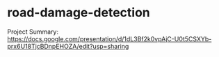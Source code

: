 # road-damage-detection

Project Summary:
https://docs.google.com/presentation/d/1dL3Bf2k0vpAjC-U0t5CSXYb-prx6U18TjcBDnpEHOZA/edit?usp=sharing
